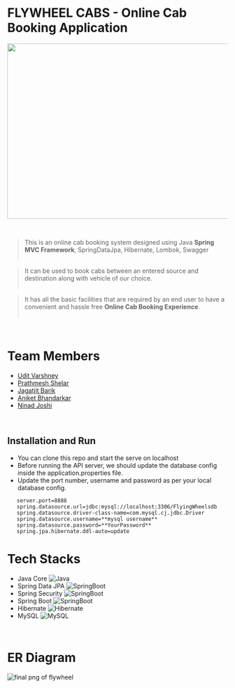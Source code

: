 # FLYWHEEL CABS - Online Cab Booking Application

<p align="center">
<img width="800" height="400" src="https://thumbs.dreamstime.com/b/taxi-online-service-calling-car-via-mobile-app-people-waiting-city-transport-gps-route-tracking-man-woman-use-gadget-map-238545411.jpg">
</p>
<br>

> This is an online cab booking system designed using Java **Spring MVC Framework**, SpringDataJpa, Hibernate, Lombok, Swagger<br><br>

> It can be used to book cabs between an entered source and destination along with vehicle of our choice.<br><br>

> It has all the basic facilities that are required by an end user to have a convenient and hassle free **Online Cab Booking Experience**. <br><br>

<br>




# Team Members 

-   <a href="https://uditshetty.github.io/" target="_blank" rel="noopener noreferrer" > Udit Varshney </a>
-   <a href="https://prathmeshs-0595.github.io/" target="_blank" rel="noopener noreferrer" > Prathmesh Shelar </a>
-   <a href="https://jagatjit15.github.io/" target="_blank" rel="noopener noreferrer" > Jagatjit Barik </a>
-   <a href="https://aniket427.github.io/" target="_blank" rel="noopener noreferrer" > Aniket Bhandarkar </a>
-   <a href="https://ninadjoshi212.github.io/" target="_blank" rel="noopener noreferrer" > Ninad Joshi </a>

<br>

## Installation and Run
-  You can clone this repo and start the serve on localhost
-   Before running the API server, we should update the database config inside the application.properties file.
-   Update the port number, username and password as per your local database config.
```
   server.port=8888
   spring.datasource.url=jdbc:mysql://localhost:3306/FlyingWheelsdb
   spring.datasource.driver-class-name=com.mysql.cj.jdbc.Driver
   spring.datasource.username=**mysql username**
   spring.datasource.password=**YourPassword**
   spring.jpa.hibernate.ddl-auto=update
```

# Tech Stacks

-   Java Core ![Java](https://img.shields.io/badge/-Java-05122A?style=flat&logo=Java&logoColor=FFA518)&nbsp;
-   Spring Data JPA ![SpringBoot](https://img.shields.io/badge/-SpringBoot-05122A?style=flat&logo=springboot)&nbsp;
-   Spring Security ![SpringBoot](https://img.shields.io/badge/-SpringBoot-05122A?style=flat&logo=springboot)&nbsp;
-   Spring Boot ![SpringBoot](https://img.shields.io/badge/-SpringBoot-05122A?style=flat&logo=springboot)&nbsp;
-   Hibernate ![Hibernate](https://img.shields.io/badge/-Hibernate-05122A?style=flat&logo=hibernate)&nbsp;
-   MySQL ![MySQL](https://img.shields.io/badge/-MySQL-05122A?style=flat&logo=mysql)&nbsp;

<br>

# ER Diagram
![final png of flywheel](https://user-images.githubusercontent.com/101566760/201506726-f0f5d808-ffdd-4b0e-b95e-b4ece1aa64ca.png)

